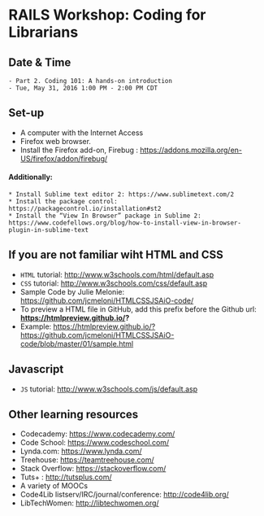 RAILS Workshop: Coding for Librarians
===================================== 

## Date & Time

    - Part 2. Coding 101: A hands-on introduction 
    - Tue, May 31, 2016 1:00 PM - 2:00 PM CDT

## Set-up

- A computer with the Internet Access
- Firefox web browser.
- Install the Firefox add-on, Firebug : https://addons.mozilla.org/en-US/firefox/addon/firebug/

#### Additionally: 

    * Install Sublime text editor 2: https://www.sublimetext.com/2 
    * Install the package control: https://packagecontrol.io/installation#st2
    * Install the “View In Browser” package in Sublime 2: https://www.codefellows.org/blog/how-to-install-view-in-browser-plugin-in-sublime-text

## If you are not familiar wiht HTML and CSS

- `HTML` tutorial: http://www.w3schools.com/html/default.asp
- `CSS` tutorial: http://www.w3schools.com/css/default.asp
- Sample Code by Julie Melonie: 
https://github.com/jcmeloni/HTMLCSSJSAiO-code/
- To preview a HTML file in GitHub, add this prefix before the Github url: **https://htmlpreview.github.io/?**
- Example: https://htmlpreview.github.io/?https://github.com/jcmeloni/HTMLCSSJSAiO-code/blob/master/01/sample.html

## Javascript

- `JS` tutorial: http://www.w3schools.com/js/default.asp

## Other learning resources

- Codecademy: https://www.codecademy.com/
- Code School: https://www.codeschool.com/
- Lynda.com: https://www.lynda.com/ 
- Treehouse: https://teamtreehouse.com/
- Stack Overflow: https://stackoverflow.com/
- Tuts+ : http://tutsplus.com/
- A variety of MOOCs
- Code4Lib listserv/IRC/journal/conference: http://code4lib.org/
- LibTechWomen: http://libtechwomen.org/



